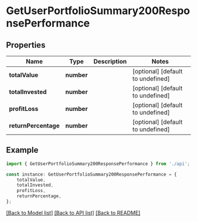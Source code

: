 # GetUserPortfolioSummary200ResponsePerformance


## Properties

Name | Type | Description | Notes
------------ | ------------- | ------------- | -------------
**totalValue** | **number** |  | [optional] [default to undefined]
**totalInvested** | **number** |  | [optional] [default to undefined]
**profitLoss** | **number** |  | [optional] [default to undefined]
**returnPercentage** | **number** |  | [optional] [default to undefined]

## Example

```typescript
import { GetUserPortfolioSummary200ResponsePerformance } from './api';

const instance: GetUserPortfolioSummary200ResponsePerformance = {
    totalValue,
    totalInvested,
    profitLoss,
    returnPercentage,
};
```

[[Back to Model list]](../README.md#documentation-for-models) [[Back to API list]](../README.md#documentation-for-api-endpoints) [[Back to README]](../README.md)
